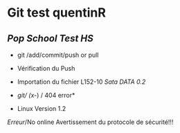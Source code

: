 # Git test quentinR

## *Pop School Test HS*

- git /add/commit/push or pull
- Vérification du Push
- Importation du fichier L152-10 *Sata DATA 0.2*

- *git/  (x-*) / 404 error* 
- Linux Version 1.2


*Erreur*/No online Avertissement du protocole de sécurité!!!